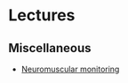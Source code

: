 # Lectures

## Miscellaneous

- [Neuromuscular monitoring](https://www.youtube.com/watch?v=WVAjvcUsEAA)

